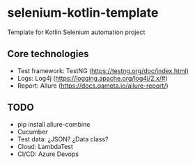 # selenium-kotlin-template
Template for Kotlin Selenium automation project

## Core technologies
- Test framework: TestNG (https://testng.org/doc/index.html)
- Logs: Log4j (https://logging.apache.org/log4j/2.x/#)
- Report: Allure (https://docs.qameta.io/allure-report/)

## TODO
- pip install allure-combine
- Cucumber
- Test data: ¿JSON? ¿Data class?
- Cloud: LambdaTest
- CI/CD: Azure Devops
